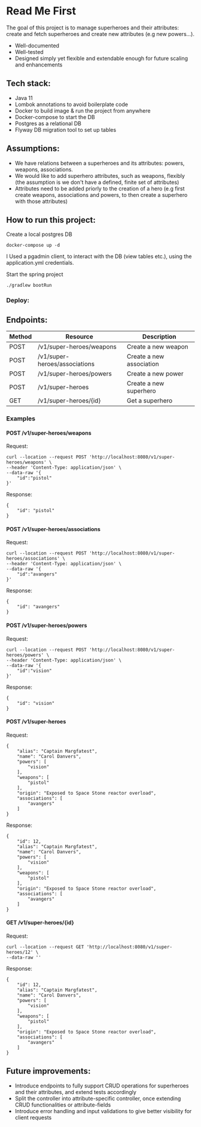 # Read Me First
The goal of this project is to manage superheroes and their attributes:
create and fetch superheroes and create new attributes (e.g new powers...).
* Well-documented
* Well-tested
* Designed simply yet flexible and extendable enough for future scaling and enhancements

## Tech stack:
* Java 11
* Lombok annotations to avoid boilerplate code
* Docker to build image & run the project from anywhere
* Docker-compose to start the DB
* Postgres as a relational DB
* Flyway DB migration tool to set up tables

## Assumptions:
* We have relations between a superheroes and its attributes: powers, weapons, associations. 
* We would like to add superhero attributes, such as weapons, flexibly (the assumption is we don't have a defined, finite set of attributes)
* Attributes need to be added priorly to the creation of a hero (e.g first create weapons, associations and powers, to then create a superhero with those attributes)


## How to run this project:
Create a local postgres DB
```
docker-compose up -d
```
I Used a pgadmin client, to interact with the DB (view tables etc.), using the application.yml credentials.

Start the spring project
```
./gradlew bootRun
```
### Deploy:


## Endpoints:

| Method  | Resource                      | Description              |
|---------|-------------------------------|--------------------------|
| POST    | /v1/super-heroes/weapons      | Create a new weapon      |
| POST    | /v1/super-heroes/associations | Create a new association |
| POST    | /v1/super-heroes/powers       | Create a new power       |
| POST    | /v1/super-heroes              | Create a new superhero   |
| GET     | /v1/super-heroes/{id}         | Get a superhero          |


### Examples

#### POST /v1/super-heroes/weapons
Request:
```
curl --location --request POST 'http://localhost:8080/v1/super-heroes/weapons' \
--header 'Content-Type: application/json' \
--data-raw '{
    "id":"pistol"
}'
```
Response:
```
{
    "id": "pistol"
}
```
#### POST /v1/super-heroes/associations
Request:
```
curl --location --request POST 'http://localhost:8080/v1/super-heroes/associations' \
--header 'Content-Type: application/json' \
--data-raw '{
    "id":"avangers"
}'
```
Response:
```
{
    "id": "avangers"
}
```
#### POST /v1/super-heroes/powers
Request:
```
curl --location --request POST 'http://localhost:8080/v1/super-heroes/powers' \
--header 'Content-Type: application/json' \
--data-raw '{
    "id":"vision"
}'
```
Response:
```
{
    "id": "vision"
}
```
#### POST /v1/super-heroes
Request:
```
{
    "alias": "Captain Margfatest",
    "name": "Carol Danvers",
    "powers": [
        "vision"
    ],
    "weapons": [
        "pistol"
    ],
    "origin": "Exposed to Space Stone reactor overload",
    "associations": [
        "avangers"
    ]
}
```
Response:
```
{
    "id": 12,
    "alias": "Captain Margfatest",
    "name": "Carol Danvers",
    "powers": [
        "vision"
    ],
    "weapons": [
        "pistol"
    ],
    "origin": "Exposed to Space Stone reactor overload",
    "associations": [
        "avangers"
    ]
}
```
#### GET /v1/super-heroes/{id}
Request:
```
curl --location --request GET 'http://localhost:8080/v1/super-heroes/12' \
--data-raw ''
```
Response:
```
{
    "id": 12,
    "alias": "Captain Margfatest",
    "name": "Carol Danvers",
    "powers": [
        "vision"
    ],
    "weapons": [
        "pistol"
    ],
    "origin": "Exposed to Space Stone reactor overload",
    "associations": [
        "avangers"
    ]
}
```

## Future improvements:
* Introduce endpoints to fully support CRUD operations for superheroes and their attributes, and extend tests accordingly
* Split the controller into attribute-specific controller, once extending CRUD functionalities or attribute-fields
* Introduce error handling and input validations to give better visibility for client requests